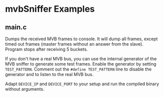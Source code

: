 # mvbSniffer Examples

## main.c

Dumps the received MVB frames to console. It will dump all frames, except timed out frames (master frames without an answer from the slave).
Program stops after receiving 5 buckets.

If you don't have a real MVB bus, you can use the internal generator of the MVB sniffer to generate some test frames. Enable the generator by setting `TEST_PATTERN`. Comment out the `#define TEST_PATTERN` line to disable the generator and to listen to the real MVB bus.

Adapt `DEVICE_IP` and `DEVICE_PORT` to your setup and run the compiled binary without arguments.